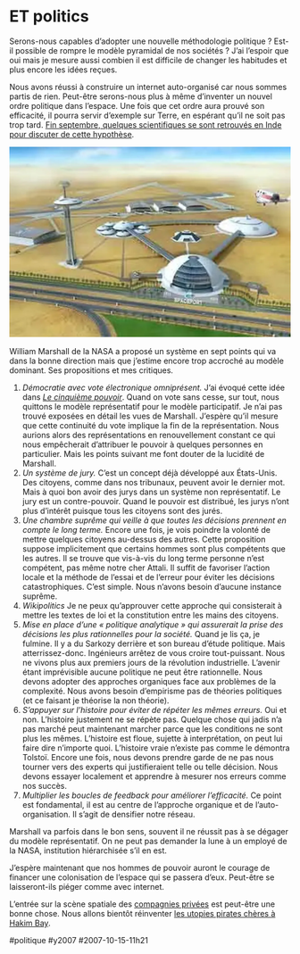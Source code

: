 # ET politics

Serons-nous capables d’adopter une nouvelle méthodologie politique ? Est-il possible de rompre le modèle pyramidal de nos sociétés ? J’ai l’espoir que oui mais je mesure aussi combien il est difficile de changer les habitudes et plus encore les idées reçues.

Nous avons réussi à construire un internet auto-organisé car nous sommes partis de rien. Peut-être serons-nous plus à même d’inventer un nouvel ordre politique dans l’espace. Une fois que cet ordre aura prouvé son efficacité, il pourra servir d’exemple sur Terre, en espérant qu’il ne soit pas trop tard. [Fin septembre, quelques scientifiques se sont retrouvés en Inde pour discuter de cette hypothèse](http://www.newscientist.com/blog/space/2007/10/jury-duty-on-moon.html).

![Virgin spaceport](_i/virgin.webp)

William Marshall de la NASA a proposé un système en sept points qui va dans la bonne direction mais que j’estime encore trop accroché au modèle dominant. Ses propositions et mes critiques.

1. *Démocratie avec vote électronique omniprésent.* J’ai évoqué cette idée dans *[Le cinquième pouvoir](../../page/le-cinquieme-pouvoir)*. Quand on vote sans cesse, sur tout, nous quittons le modèle représentatif pour le modèle participatif. Je n’ai pas trouvé exposées en détail les vues de Marshall. J’espère qu’il mesure que cette continuité du vote implique la fin de la représentation. Nous aurions alors des représentations en renouvellement constant ce qui nous empêcherait d’attribuer le pouvoir à quelques personnes en particulier. Mais les points suivant me font douter de la lucidité de Marshall.
2. *Un système de jury.* C’est un concept déjà développé aux États-Unis. Des citoyens, comme dans nos tribunaux, peuvent avoir le dernier mot. Mais à quoi bon avoir des jurys dans un système non représentatif. Le jury est un contre-pouvoir. Quand le pouvoir est distribué, les jurys n’ont plus d’intérêt puisque tous les citoyens sont des jurés.
3. *Une chambre suprême qui veille à que toutes les décisions prennent en compte le long terme.* Encore une fois, je vois poindre la volonté de mettre quelques citoyens au-dessus des autres. Cette proposition suppose implicitement que certains hommes sont plus compétents que les autres. Il se trouve que vis-à-vis du long terme personne n’est compétent, pas même notre cher Attali. Il suffit de favoriser l’action locale et la méthode de l’essai et de l’erreur pour éviter les décisions catastrophiques. C’est simple. Nous n’avons besoin d’aucune instance suprême.
4. *Wikipolitics* Je ne peux qu’approuver cette approche qui consisterait à mettre les textes de loi et la constitution entre les mains des citoyens.
5. *Mise en place d’une « politique analytique » qui assurerait la prise des décisions les plus rationnelles pour la société.* Quand je lis ça, je fulmine. Il y a du Sarkozy derrière et son bureau d’étude politique. Mais atterrissez-donc. Ingénieurs arrêtez de vous croire tout-puissant. Nous ne vivons plus aux premiers jours de la révolution industrielle. L’avenir étant imprévisible aucune politique ne peut être rationnelle. Nous devons adopter des approches organiques face aux problèmes de la complexité. Nous avons besoin d’empirisme pas de théories politiques (et ce faisant je théorise la non théorie).
6. *S’appuyer sur l’histoire pour éviter de répéter les mêmes erreurs.* Oui et non. L’histoire justement ne se répète pas. Quelque chose qui jadis n’a pas marché peut maintenant marcher parce que les conditions ne sont plus les mêmes. L’histoire est floue, sujette à interprétation, on peut lui faire dire n’importe quoi. L’histoire vraie n’existe pas comme le démontra Tolstoï. Encore une fois, nous devons prendre garde de ne pas nous tourner vers des experts qui justifieraient telle ou telle décision. Nous devons essayer localement et apprendre à mesurer nos erreurs comme nos succès.
7. *Multiplier les boucles de feedback pour améliorer l’efficacité.* Ce point est fondamental, il est au centre de l’approche organique et de l’auto-organisation. Il s’agit de densifier notre réseau.

Marshall va parfois dans le bon sens, souvent il ne réussit pas à se dégager du modèle représentatif. On ne peut pas demander la lune à un employé de la NASA, institution hiérarchisée s’il en est.

J’espère maintenant que nos hommes de pouvoir auront le courage de financer une colonisation de l’espace qui se passera d’eux. Peut-être se laisseront-ils piéger comme avec internet.

L’entrée sur la scène spatiale des [compagnies privées](http://www.virgingalactic.com) est peut-être une bonne chose. Nous allons bientôt réinventer [les utopies pirates chères à Hakim Bay](http://www.lyber-eclat.net/lyber/taz.html).

#politique #y2007 #2007-10-15-11h21
